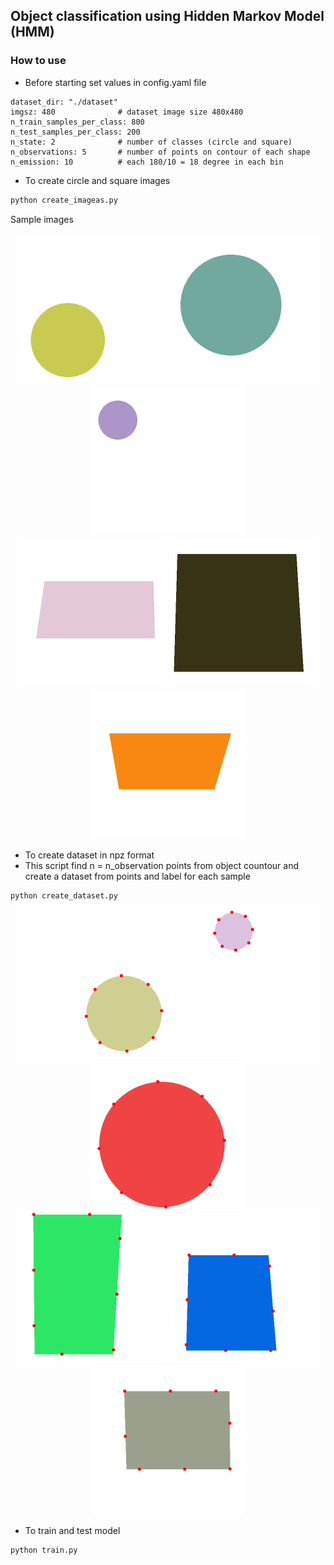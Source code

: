 ## Object classification using Hidden Markov Model (HMM)

### How to use
- Before starting set values in config.yaml file
```
dataset_dir: "./dataset"
imgsz: 480              # dataset image size 480x480
n_train_samples_per_class: 800
n_test_samples_per_class: 200
n_state: 2              # number of classes (circle and square)
n_observations: 5       # number of points on contour of each shape
n_emission: 10          # each 180/10 = 18 degree in each bin
```

- To create circle and square images 
```python
python create_imageas.py
```

Sample images
<div align="center">
  <img src="./data/non_ideal_circle_0.png" height="240">
  <img src="./data/non_ideal_circle_1.png" height="240">
  <img src="./data/non_ideal_circle_2.png" height="240">
</div>

<div align="center">
  <img src="./data/non_ideal_square_0.png" height="240">
  <img src="./data/non_ideal_square_1.png" height="240">
  <img src="./data/non_ideal_square_2.png" height="240">
</div>

- To create dataset in npz format
- This script find n = n_observation points from object countour and create a dataset from points and label for each sample
```python
python create_dataset.py
```

<div align="center">
  <img src="./data/c0.png" height="240">
  <img src="./data/c1.png" height="240">
  <img src="./data/c2.png" height="240">
</div>

<div align="center">
  <img src="./data/s0.png" height="240">
  <img src="./data/s1.png" height="240">
  <img src="./data/s2.png" height="240">
</div>


- To train and test model
```python
python train.py
```

